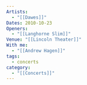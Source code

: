 ```yaml
---
Artists:
  - "[[Dawes]]"
Dates: 2010-10-23
Openers:
  - "[[Langhorne Slim]]"
Venue: "[[Lincoln Theater]]"
With me:
  - "[[Andrew Hagen]]"
tags:
  - concerts
category:
  - "[[Concerts]]"
---
```

